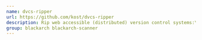 ```yaml
---
name: dvcs-ripper
url: https://github.com/kost/dvcs-ripper
description: Rip web accessible (distributed) version control systems:\ SVN/GIT/BZR/CVS/HG.
group: blackarch blackarch-scanner
---
```

